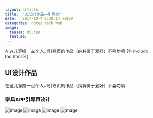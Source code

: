 ```yaml
---
layout: article
title:  "UI设计作品——引导页"
date:   2017-10-4 0:30:14 +0800
categories: notes_tech Web
image:
  teaser: 05.jpg
  feature: 
---
```

在这儿穿插一点个人UI引导页的作品（纯粹属于爱好）不喜勿喷
{% include toc.html %}


## UI设计作品
在这儿穿插一点个人UI引导页的作品（纯粹属于爱好）不喜勿喷


### 家具APP引导页设计
![image](https://chenweishan.github.io/images/01.jpg)
![image](https://chenweishan.github.io/images/02.jpg)
![image](https://chenweishan.github.io/images/03.jpg)
![image](https://chenweishan.github.io/images/04.jpg)